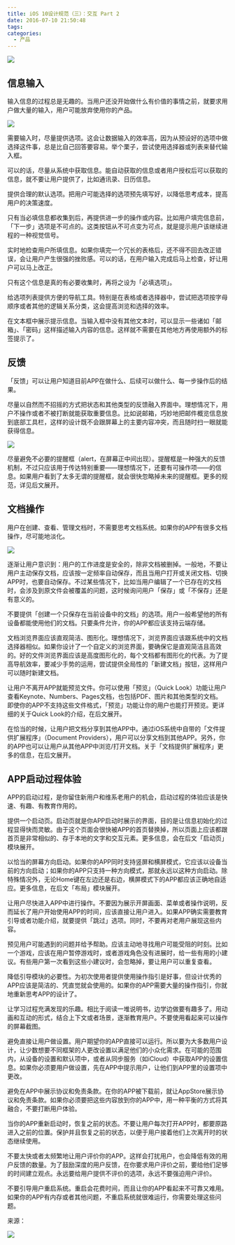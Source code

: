```yaml
---
title: iOS 10设计规范（三）：交互 Part 2
date: 2016-07-10 21:50:48
tags:
categories:
  - 产品
---
```


![](http://pics.naaln.com/blog/2019-01-14-032433.jpg-basicBlog)

## 信息输入

输入信息的过程总是无趣的。当用户还没开始做什么有价值的事情之前，就要求用户做大量的输入，用户可能放弃使用你的产品。

![](http://pics.naaln.com/blog/2019-01-14-032434.jpg-basicBlog)

需要输入时，尽量提供选项。这会让数据输入的效率高，因为从预设好的选项中做选择这件事，总是比自己回答要容易。举个栗子，尝试使用选择器或列表来替代输入框。

可以的话，尽量从系统中获取信息。能自动获取的信息或者用户授权后可以获取的信息，就不要让用户提供了，比如通讯录、日历信息。

提供合理的默认选项。把用户可能选择的选项预先填写好，以降低思考成本，提高用户的决策速度。

只有当必填信息都收集到后，再提供进一步的操作或内容。比如用户填完信息前，「下一步」选项是不可点的。这类按钮从不可点变为可点，就是提示用户该继续进程的一种视觉信号。

实时地检查用户所填信息。如果你填完一个冗长的表格后，还不得不回去改正错误，会让用户产生很强的挫败感。可以的话，在用户输入完成后马上检查，好让用户可以马上改正。

只有这个信息是真的有必要收集时，再将之设为「必填选项」。

给选项列表提供方便的导航工具。特别是在表格或者选择器中，尝试把选项按字母顺序或者其他的逻辑关系分类，这会提高浏览和选择的效率。

在文本框中展示提示信息。当输入框中没有其他文本时，可以显示一些诸如「邮箱」、「密码」这样描述输入内容的信息。这样就不需要在其他地方再使用额外的标签提示了。

## 反馈

「反馈」可以让用户知道目前APP在做什么、后续可以做什么、每一步操作后的结果。

尽量以自然而不招摇的方式把状态和其他类型的反馈融入界面中。理想情况下，用户不操作或者不被打断就能获取重要信息。比如说邮箱，巧妙地把邮件概览信息放到底部工具栏，这样的设计既不会跟屏幕上的主要内容冲突，而且随时扫一眼就能获得信息。

![](http://pics.naaln.com/blog/2019-01-14-032435.jpg-basicBlog)

尽量避免不必要的提醒框（alert，在屏幕正中间出现）。提醒框是一种强大的反馈机制，不过只应该用于传达特别重要——理想情况下，还要有可操作项——的信息。如果用户看到了太多无谓的提醒框，就会很快忽略掉未来的提醒框。更多的规范，详见后文展开。

## 文档操作

用户在创建、查看、管理文档时，不需要思考文档系统。如果你的APP有很多文档操作，尽可能地淡化。

![](http://pics.naaln.com/blog/2019-01-14-032436.jpg-basicBlog)

逐渐让用户意识到：用户的工作进度是安全的，除非文档被删掉。一般地，不要让用户主动保存文档，应该按一定频率自动保存，而且当用户打开或关闭文档、切换APP时，也要自动保存。不过某些情况下，比如当用户编辑了一个已存在的文档时，会涉及到原文件会被覆盖的问题，这时候询问用户「保存」或「不保存」还是有意义的。

不要提供「创建一个只保存在当前设备中的文档」的选项。用户一般希望他的所有设备都能使用他们的文档。只要条件允许，你的APP都应该支持云端存储。

文档浏览界面应该直观简洁、图形化。理想情况下，浏览界面应该跟系统中的文档选择器相似。如果你设计了一个自定义的浏览界面，要确保它是直观简洁且高效的。好的文件浏览界面应该是高度图形化的，每个文档都有图形化的代表。为了提高导航效率，要减少手势的运用，尝试提供全局性的「新建文档」按钮，这样用户可以随时新建文档。

让用户不离开APP就能预览文件。你可以使用「预览」（Quick Look）功能让用户查看Keynote、Numbers、Pages文档，也包括PDF、图片和其他类型的文档。即使你的APP不支持这些文件格式，「预览」功能让你的用户也能打开预览。更详细的关于Quick Look的介绍，在后文展开。

在恰当的时候，让用户把文档分享到其他APP中。通过iOS系统中自带的「文件提供扩展程序」（Document Providers），用户可以分享文档到其他APP。另外，你的APP也可以让用户从其他APP中浏览/打开文档。关于「文档提供扩展程序」更多的信息，在后文展开。

## APP启动过程体验

APP的启动过程，是你留住新用户和维系老用户的机会，启动过程的体验应该是快速、有趣、有教育作用的。

提供一个启动页。启动页就是你APP启动时展示的界面，目的是让信息初始化的过程显得快而灵敏。由于这个页面会很快被APP的首页替换掉，所以页面上应该都跟首页是非常相似的、存于本地的文字和交互元素。更多信息，会在后文「启动页」模块展开。

以恰当的屏幕方向启动。如果你的APP同时支持竖屏和横屏模式，它应该以设备当前的方向启动；如果你的APP只支持一种方向模式，那就永远以这种方向启动。除特殊情况外，无论Home键在左边还是右边，横屏模式下的APP都应该正确地自适应。更多信息，在后文「布局」模块展开。

让用户尽快进入APP中进行操作。不要因为展示开屏画面、菜单或者操作说明，反而延长了用户开始使用APP的时间，应该直接让用户进入。如果APP确实需要教育引导或者功能介绍，就要提供「跳过」选项。同时，不要再对老用户展现这些内容。

预见用户可能遇到的问题并给予帮助。应该主动地寻找用户可能受阻的时刻。比如一个游戏，应该在用户暂停游戏时，或者游戏角色没有进展时，给一些有用的小建议。有些用户第一次看到这些小建议时，会忽略掉，要让用户可以重复查看。

降低引导模块的必要性。为初次使用者提供使用操作指引是好事，但设计优秀的APP应该是简洁的、凭直觉就会使用的。如果你的APP需要大量的操作指引，你就地重新思考APP的设计了。

让学习过程充满发现的乐趣。相比于阅读一堆说明书，边学边做要有趣多了。用动画和互动的形式，结合上下文或者场景，逐渐教育用户。不要使用看起来可以操作的屏幕截图。

避免直接让用户做设置。用户期望你的APP直接可以运行。所以要为大多数用户设计，让少数想要不同框架的人更改设置以满足他们的小众化需求。在可能的范围内，从设备的设置和默认项中，或者从同步服务（如iCloud）中获取APP的设置信息。如果你必须要用户做设置，先在APP中提示用户，让他们到APP里的设置项中更改。

避免在APP中展示协议和免责条款。在你的APP被下载前，就让AppStore展示协议和免责条款。如果你必须要把这些内容放到你的APP中，用一种平衡的方式将其融合，不要打断用户体验。

当你的APP重新启动时，恢复之前的状态。不要让用户每次打开APP时，都要原路进入之前的位置。保护并且恢复之前的状态，以便于用户接着他们上次离开时的状态继续使用。

不要太快或者太频繁地让用户评价你的APP。这样会打扰用户，也会降低有效的用户反馈的数量。为了鼓励深度的用户反馈，在你要求用户评价之前，要给他们足够的时间建立观点。永远要给用户提供不评价的选项，永远不要强迫用户评价。

不要引导用户重启系统。重启会花费时间，而且让你的APP看起来不可靠又难用。如果你的APP有内存或者其他问题，不重启系统就很难运行，你需要处理这些问题。

来源：

![](http://pics.naaln.com/blog/2019-01-14-032438.jpg-basicBlog)